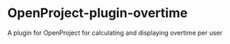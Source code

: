 # OpenProject-plugin-overtime
A plugin for OpenProject for calculating and displaying overtime per user
